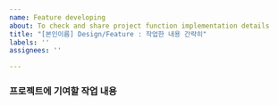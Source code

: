 ```yaml
---
name: Feature developing
about: To check and share project function implementation details
title: "[본인이름] Design/Feature : 작업한 내용 간략히"
labels: ''
assignees: ''

---
```


### 프로젝트에 기여할 작업 내용

